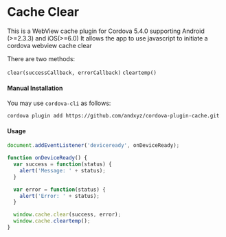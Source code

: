 # Cache Clear

This is a WebView cache plugin for Cordova 5.4.0 supporting Android (>=2.3.3) and iOS(>=6.0)
It allows the app to use javascript to initiate a cordova webview cache clear

There are two methods:

`clear(successCallback, errorCallback)`
`cleartemp()`

#### Manual Installation

You may use `cordova-cli` as follows:

```shell
cordova plugin add https://github.com/andxyz/cordova-plugin-cache.git
```

#### Usage

```javascript
document.addEventListener('deviceready', onDeviceReady);

function onDeviceReady() {
  var success = function(status) {
    alert('Message: ' + status);
  }

  var error = function(status) {
    alert('Error: ' + status);
  }

  window.cache.clear(success, error);
  window.cache.cleartemp();
}

```
